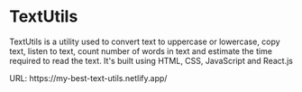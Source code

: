 <h1>TextUtils</h1>
<p>TextUtils is a utility used to convert text to uppercase or lowercase, copy text, listen to text, count number of words in text and estimate the time required to read the text. It's built using HTML, CSS, JavaScript and React.js</p>
<p>URL: https://my-best-text-utils.netlify.app/ </p>
